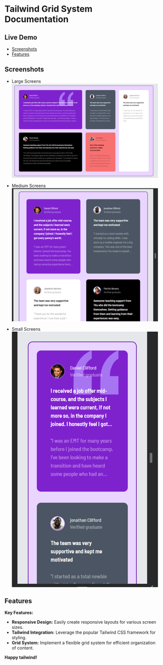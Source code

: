 # Tailwind Grid System Documentation

## Live Demo

- [Screenshots](#screenshots)
- [Features](#features)

## Screenshots

- Large Screens
  ![Large Screens](images/lg-screen.png)

- Medium Screens
  ![Medium Screens](images/md-screen.png)

- Small Screens
  ![Small Screens](images/sm-screen.png)

## Features

**Key Features:**

- **Responsive Design:** Easily create responsive layouts for various screen sizes.
- **Tailwind Integration:** Leverage the popular Tailwind CSS framework for styling.
- **Grid System:** Implement a flexible grid system for efficient organization of content.

**Happy tailwind!**
